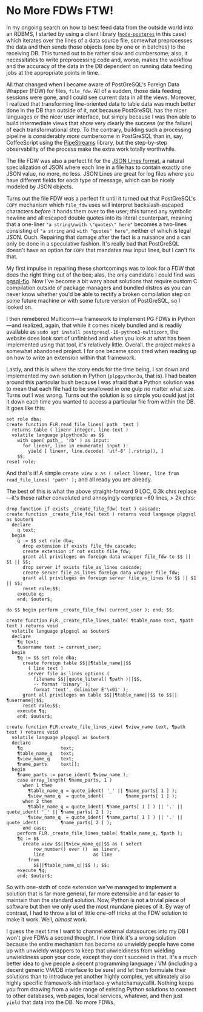 

# No More FDWs FTW!

In my ongoing search on how to best feed data from the outside world into an
RDBMS, I started by using a client library
([`node-postgres`](https://github.com/brianc/node-postgres) in this case) which
iterates over the lines of a data source file, somewhat preprocesses the data
and then sends those objects (one by one or in batches) to the receiving DB.
This turned out to be rather slow and cumbersome; also, it necessitates to write
preprocessing code and, worse, makes the workflow and the accuracy of the data
in the DB dependent on running data feeding jobs at the appropriate points in
time.

All that changed when I became aware of PostGreSQL's Foreign Data Wrapper (FDW)
for files, `file_fdw`. All of a sudden, those data feeding sessions were gone,
and I could see current data in all the views. Moreover, I realized that
transforming line-oriented data to table data was much better done in the DB
than outside of it, not because PostGreSQL has the nicer languages or the nicer
user interface, but simply because I was then able to build intermediate views
that show very clearly the success (or the failure) of each transformational
step. To the contrary, building such a processing pipeline is considerably
*more* cumbersome in PostGreSQL than in, say, CoffeeScript using the
[PipeStreams](https://github.com/loveencounterflow/pipestreams) library, but the
step-by-step observability of the process make the extra work totally
worthwhile.

The file FDW was also a perfect fit for the [JSON Lines format](http://jsonlines.org/), a
natural specialization of JSON where each line in a file has to contain exactly
one JSON value, no more, no less. JSON Lines are great for log files where
you have different fields for each type of message, which can be nicely modeled by
JSON objects.

Turns out the file FDW *was* a perfect fit until it turned out that PostGreSQL's
`COPY` mechanism which `file_fdw` uses will interpret backslash-escaped
characters *before* it hands them over to the user; this turned any symbolic
newline and all escaped double quotes into its literal counterpart, meaning that
a one-liner `"a string\nwith \"quotes\" here"` becomes a two-lines consisting of
`"a string` and `with "quotes" here"`, neither of which is legal JSON. Ouch.
Repairing that damage after the fact is a nuisance and a can only be done in a
speculative fashion. It's really bad that PostGreSQL doesn't have an option for
`COPY` that mandates raw input lines, but I can't fix that.

My first impulse in repairing these shortcomings was to look for a FDW that does
the right thing out of the box; alas, the only candidate I could find was
[pgsql-fio](https://github.com/csimsek/pgsql-fio/). Now I've become a bit wary
about solutions that require custom C compilation outside of package managers
and bundled distros as you can never know whether you'd be able to rectify a
broken compilation step on some future machine or with some future version of
PostGreSQL, so I looked on.

I then remebered Multicorn—a framework to implement PG FDWs in Python—and
realized, again, that while it comes nicely bundled and is readily available as
`sudo apt install postgresql-10-python3-multicorn`, the website does look sort
of unfinished and when you look at what has been implemented using that tool,
it's relatively little. Overall. the project makes a somewhat abandoned project.
I for one became soon tired when reading up on how to write an extension within
that framework.

Lastly, and this is where the story ends for the time being, I sat down and
implemented my own solution in Python (`plpgpython3u`, that is). I had beaten
around this particular bush because I was afraid that a Python solution was to
mean that each file had to be swallowed in one gulp no matter what size. Turns
out I was wrong. Turns out the solution is so simple you could just jot it down
each time you wanted to access a particular file from within the DB. It goes
like this:

```
set role dba;
create function FLR.read_file_lines( path_ text )
  returns table ( linenr integer, line text )
  volatile language plpython3u as $$
    with open( path_, 'rb' ) as input:
      for linenr, line in enumerate( input ):
        yield [ linenr, line.decode( 'utf-8' ).rstrip(), ]
    $$;
reset role;
```

And that's it! A simple `create view x as ( select linenr, line from read_file_lines( 'path' );`
and all ready you are already.

The best of this is what the above straight-forward 9 LOC, 0.3k chrs
replace—it's these rather convoluted and annoyingly complex ~60 lines, > 2k
chrs:

```
drop function if exists _create_file_fdw( text ) cascade;
create function _create_file_fdw( text ) returns void language plpgsql as $outer$
  declare
    q text;
  begin
    q := $$ set role dba;
      drop extension if exists file_fdw cascade;
      create extension if not exists file_fdw;
      grant all privileges on foreign data wrapper file_fdw to $$ || $1 || $$;
      drop server if exists file_as_lines cascade;
      create server file_as_lines foreign data wrapper file_fdw;
      grant all privileges on foreign server file_as_lines to $$ || $1 || $$;
      reset role;$$;
    execute q;
    end; $outer$;

do $$ begin perform _create_file_fdw( current_user ); end; $$;

create function FLR._create_file_lines_table( ¶table_name text, ¶path text ) returns void
  volatile language plpgsql as $outer$
  declare
    ¶q text;
    ¶username text := current_user;
  begin
    ¶q := $$ set role dba;
      create foreign table $$||¶table_name||$$
        ( line text )
        server file_as_lines options (
          filename $$||quote_literal( ¶path )||$$,
          -- format 'binary' );
          format 'text', delimiter E'\x01' );
      grant all privileges on table $$||¶table_name||$$ to $$||¶username||$$;
      reset role;$$;
    execute ¶q;
    end; $outer$;

create function FLR.create_file_lines_view( ¶view_name text, ¶path text ) returns void
  volatile language plpgsql as $outer$
  declare
    ¶q              text;
    ¶table_name_q   text;
    ¶view_name_q    text;
    ¶name_parts     text[];
  begin
    ¶name_parts := parse_ident( ¶view_name );
    case array_length( ¶name_parts, 1 )
      when 1 then
        ¶table_name_q = quote_ident( '_' || ¶name_parts[ 1 ] );
        ¶view_name_q  = quote_ident(        ¶name_parts[ 1 ] );
      when 2 then
        ¶table_name_q = quote_ident( ¶name_parts[ 1 ] ) || '.' || quote_ident( '_' || ¶name_parts[ 2 ] );
        ¶view_name_q  = quote_ident( ¶name_parts[ 1 ] ) || '.' || quote_ident(        ¶name_parts[ 2 ] );
      end case;
    perform FLR._create_file_lines_table( ¶table_name_q, ¶path );
    ¶q := $$
      create view $$||¶view_name_q||$$ as ( select
          row_number() over ()  as linenr,
          line                  as line
        from
          $$||¶table_name_q||$$ ); $$;
    execute ¶q;
    end; $outer$;
```

So with one-sixth of code extension we've managed to implement a solution that
is far more general, far more extensible and far easier to maintain than the
standard solution. Now, Python is not a trivial piece of software but then we
only used the most mundane pieces of it. By way of contrast, I had to throw a
lot of little one-off tricks at the FDW solution to make it work. Well, *almost*
work.

I guess the next time I want to channel external datasources into my DB I won't
give FDWs a second thought. I now think it's a wrong solution because the entire
mechanism has become so unwieldy people have come up with unwieldy wrappers to
keep that unwieldiness from wielding unwieldiness upon your code, except they
don't succeed in that. It's a *much* better idea to give people a decent
programming language / VM (including a decent generic VM/DB interface to be
sure) and let them formulate their solutions than to introduce yet another
highly complex, yet ultimately also highly specific framework-ish interface-y
whatchamaycallit. Nothing keeps you from drawing from a wide range of existing
Python solutions to connect to other databases, web pages, local services,
whatever, and then just `yield` that data into the DB. No more FDWs.


